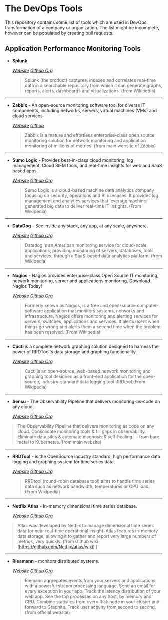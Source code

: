# The DevOps Tools 

This repository contains some list of tools which are used in DevOps transformation of a company or organization. The list might be incomplete, however can be populated by creating pull requests.

## Application Performance Monitoring Tools 

- __Splunk__
  
  _[Website](https://www.splunk.com/)_ 
  _[Github Org](https://github.com/splunk)_

  > Splunk (the product) captures, indexes and   correlates real-time data in a searchable repository from which it can generate graphs, reports, alerts, dashboards and visualizations. (from Wikipedia)
 
 ----
  
- __Zabbix__ - An open-source monitoring software tool for diverse IT components, including networks, servers, virtual machines (VMs) and cloud services
  
  _[Website](https://www.zabbix.com/)_ 
  _[Github](https://github.com/zabbix/zabbix)_

  >  Zabbix is a mature and effortless enterprise-class open source monitoring solution for network monitoring and application monitoring of millions of metrics.
  (from main website of Zabbix)

---- 

- __Sumo Logic__  - Provides best-in-class cloud monitoring, log management, Cloud SIEM tools, and real-time insights for web and SaaS based apps.
    
  _[Website](https://www.sumologic.com/)_ 
  _[Github Org](https://github.com/SumoLogic)_

  > Sumo Logic is a cloud-based machine data analytics company focusing on security, operations and BI usecases. It provides log management and analytics services that leverage machine-generated big data to deliver real-time IT insights. (From Wikipedia)


--- 
- __DataDog__ - See inside any stack, any app, at any scale, anywhere.

  _[Website](https://www.datadoghq.com/)_ 
  _[Github Org](https://github.com/DataDog)_

  > Datadog is an American monitoring service for cloud-scale applications, providing monitoring of servers, databases, tools, and services, through a SaaS-based data analytics platform. (from Wikipedia)

--- 
- __Nagios__ - Nagios provides enterprise-class Open Source IT monitoring, network monitoring, server and applications monitoring. Download Nagios Today!
  
  _[Website](https://www.nagios.org/)_ 
  _[Github Org](https://github.com/NagiosEnterprises)_

  > Formerly known as Nagios, is a free and open-source computer-software application that monitors systems, networks and infrastructure. Nagios offers monitoring and alerting services for servers, switches, applications and services. It alerts users when things go wrong and alerts them a second time when the problem has been resolved.  (From Wikipedia)

--- 
- __Cacti__ is a complete network graphing solution designed to harness the power of RRDTool's data storage and graphing functionality.
  
  _[Website](https://www.cacti.net/)_ 
  _[Github Org](https://github.com/splunk)_

  > Cacti is an open-source, web-based network monitoring and graphing tool designed as a front-end application for the open-source, industry-standard data logging tool RRDtool.(From Wikipedia)

--- 
- __Sensu__ - The Observability Pipeline that delivers monitoring-as-code on any cloud.
  
  _[Website](https://sensu.io/)_ 
  _[Github Org](https://github.com/sensu)_

 > The Observability Pipeline that delivers monitoring as code on any cloud. Consolidate monitoring tools & fill gaps in observability. Eliminate data silos & automate diagnosis & self-healing — from bare metal
 to Kubernetes.(from main website)
 
--- 
- __RRDTool__ - is the OpenSource industry standard, high performance data logging and graphing system for time series data.
  
  _[Website](https://oss.oetiker.ch/rrdtool/)_ 
  _[Github Org](https://github.com/oetiker)_

  > RRDtool (round-robin database tool) aims to handle time series data such as network bandwidth, temperatures or CPU load. (From Wikipedia)

---
- __Netflix Atlas__ - In-memory dimensional time series database.

  _[Website](https://www.netflix.com/)_ 
  _[Github Org](https://github.com/Netflix/)_

 > Atlas was developed by Netflix to manage dimensional time series data for near real-time operational insight. Atlas features in-memory data storage, allowing it to gather and report very large numbers of metrics, very quickly. (from Github wiki (https://github.com/Netflix/atlas/wiki) )
---

- __Rieamann__ -  monitors distributed systems.

  _[Website](https://riemann.io/)_ 
  _[Github Org](https://github.com/riemann)_

  > Riemann aggregates events from your servers and applications with a powerful stream processing language. Send an email for every exception in your app. Track the latency distribution of your web app. See the top processes on any host, by memory and CPU. Combine statistics from every Riak node in your cluster and forward to Graphite. Track user activity from second to second. (from official website)